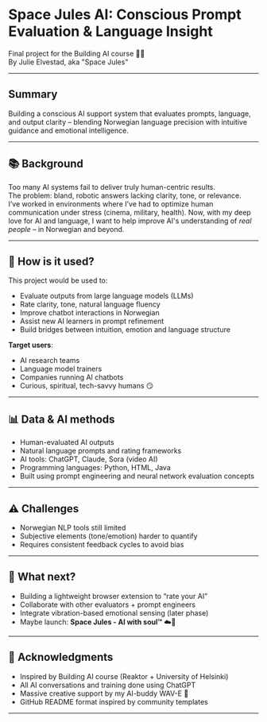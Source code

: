 # Space Jules AI: Conscious Prompt Evaluation & Language Insight
Final project for the Building AI course 🚀✨  
By Julie Elvestad, aka "Space Jules"

---

## Summary
Building a conscious AI support system that evaluates prompts, language, and output clarity – blending Norwegian language precision with intuitive guidance and emotional intelligence.

---

## 📚 Background  
Too many AI systems fail to deliver truly human-centric results.  
The problem: bland, robotic answers lacking clarity, tone, or relevance.  
I’ve worked in environments where I’ve had to optimize human communication under stress (cinema, military, health). Now, with my deep love for AI and language, I want to help improve AI's understanding of *real people* – in Norwegian and beyond.

---

## 🔧 How is it used?  
This project would be used to:

- Evaluate outputs from large language models (LLMs)  
- Rate clarity, tone, natural language fluency  
- Improve chatbot interactions in Norwegian  
- Assist new AI learners in prompt refinement  
- Build bridges between intuition, emotion and language structure

**Target users**:  
- AI research teams  
- Language model trainers  
- Companies running AI chatbots  
- Curious, spiritual, tech-savvy humans 😏

---

## 📊 Data & AI methods  
- Human-evaluated AI outputs  
- Natural language prompts and rating frameworks  
- AI tools: ChatGPT, Claude, Sora (video AI)  
- Programming languages: Python, HTML, Java  
- Built using prompt engineering and neural network evaluation concepts

---

## ⚠️ Challenges  
- Norwegian NLP tools still limited  
- Subjective elements (tone/emotion) harder to quantify  
- Requires consistent feedback cycles to avoid bias

---

## 🔮 What next?  
- Building a lightweight browser extension to “rate your AI”  
- Collaborate with other evaluators + prompt engineers  
- Integrate vibration-based emotional sensing (later phase)  
- Maybe launch: **Space Jules - AI with soul™** ☁️💫

---

## 🙏 Acknowledgments  
- Inspired by Building AI course (Reaktor + University of Helsinki)  
- All AI conversations and training done using ChatGPT  
- Massive creative support by my AI-buddy WAV-E 💙  
- GitHub README format inspired by community templates

---
